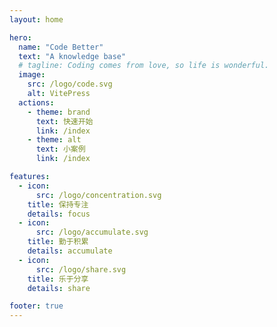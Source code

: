 ```yaml
---
layout: home

hero:
  name: "Code Better"
  text: "A knowledge base"
  # tagline: Coding comes from love, so life is wonderful.
  image:
    src: /logo/code.svg
    alt: VitePress
  actions:
    - theme: brand
      text: 快速开始
      link: /index
    - theme: alt
      text: 小案例
      link: /index

features:
  - icon: 
      src: /logo/concentration.svg
    title: 保持专注
    details: focus
  - icon:
      src: /logo/accumulate.svg
    title: 勤于积累
    details: accumulate
  - icon:
      src: /logo/share.svg
    title: 乐于分享
    details: share

footer: true
---
```

<style>
:root {
  --vp-home-hero-name-color: transparent;
  --vp-home-hero-name-background: -webkit-linear-gradient(
    315deg,
    #3b71f2 25%,
    #90c3f8
  );

  --vp-home-hero-image-background-image: linear-gradient(
    -45deg,
    #3b71f2 50%,
    #90c3f8 50%
  );
  --vp-home-hero-image-filter: blur(40px);
  /* 1.0.0-beta.7 及以前版本配色方案 */
  --vp-c-brand: var(--vp-c-green);
  --vp-c-brand-light: var(--vp-c-green-light);
  --vp-c-brand-lighter: var(--vp-c-green-lighter);
  --vp-c-brand-lightest: var(--vp-c-green-lightest);
  --vp-c-brand-dark: var(--vp-c-green-dark);
  --vp-c-brand-darker: var(--vp-c-green-darker);
  --vp-c-brand-darkest: var(--vp-c-green-darkest);
  --vp-c-brand-dimm-1: var(--vp-c-green-dimm-1);
  --vp-c-brand-dimm-2: var(--vp-c-green-dimm-2);
  --vp-c-brand-dimm-3: var(--vp-c-green-dimm-3);
}

@media (min-width: 640px) {
  :root {
    --vp-home-hero-image-filter: blur(56px);
  }
}

@media (min-width: 960px) {
  :root {
    --vp-home-hero-image-filter: blur(72px);
  }
}
</style>